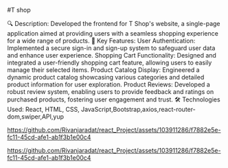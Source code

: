 #T shop

🔍 Description:
Developed the frontend for T Shop's website, a single-page application aimed at providing users with a seamless shopping experience for a wide range of products.
🎯 Key Features:
User Authentication: Implemented a secure sign-in and sign-up system to safeguard user data and enhance user experience.
Shopping Cart Functionality: Designed and integrated a user-friendly shopping cart feature, allowing users to easily manage their selected items.
Product Catalog Display: Engineered a dynamic product catalog showcasing various categories and detailed product information for user exploration.
Product Reviews: Developed a robust review system, enabling users to provide feedback and ratings on purchased products, fostering user engagement and trust.
🛠️ Technologies Used:
React, HTML, CSS, JavaScript,Bootstrap,axios,react-router-dom,swiper,API,yup




https://github.com/Rivanjaradat/react_Project/assets/103911286/f7882e5e-fc11-45cd-afe1-ab1f3b1e00c4



https://github.com/Rivanjaradat/react_Project/assets/103911286/f7882e5e-fc11-45cd-afe1-ab1f3b1e00c4

